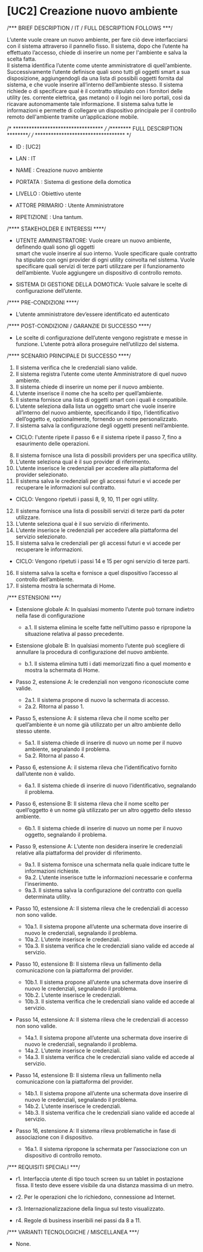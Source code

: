 # [UC2] Creazione  nuovo  ambiente

/*** BRIEF DESCRIPTION / IT / FULL DESCRIPTION FOLLOWS ***/

L’utente vuole creare un nuovo ambiente, per fare ciò deve interfacciarsi 
con il sistema attraverso il pannello fisso. Il sistema, dopo che l’utente 
ha effettuato l’accesso, chiede di inserire un nome per l'ambiente e salva la scelta fatta.  
Il sistema identifica l’utente come utente amministratore di quell'ambiente.  
Successivamente l’utente  definisce quali sono tutti gli oggetti smart a sua disposizione, 
aggiungendogli da una lista di possibili oggetti fornita dal sistema, e che vuole inserire
all’interno dell’ambiente stesso. Il sistema richiede o  di specificare qual è il contratto 
stipulato con i fornitori delle utility (es. corrente elettrica, gas metano) o il login nei 
loro portali, così da ricavare autonomamente tale informazione. Il sistema salva tutte le informazioni 
e permette di collegare un dispositivo principale  per il controllo remoto dell'ambiente tramite 
un’applicazione mobile.

/* ********************************** */ 
/********* FULL DESCRIPTION *********/
/* ********************************** */

* ID				: [UC2]
* LAN				: IT
* NAME				: Creazione nuovo ambiente

* PORTATA			: Sistema di gestione della domotica
* LIVELLO			: Obiettivo utente
* ATTORE PRIMARIO		: Utente Amministratore
* RIPETIZIONE			: Una tantum.


/**** STAKEHOLDER E INTERESSI ****/

* UTENTE AMMINISTRATORE: Vuole creare un nuovo ambiente, definendo quali sono gli oggetti    
smart che vuole inserire al suo interno. Vuole specificare quale contratto ha stipulato con 
ogni provider di ogni utility coinvolta nel sistema. Vuole specificare quali servizi di terze 
parti utilizzare per il funzionamento dell’ambiente. Vuole aggiungere un dispositivo di controllo remoto.

* SISTEMA DI GESTIONE DELLA DOMOTICA: Vuole salvare le scelte di configurazione dell’utente.

/**** PRE-CONDIZIONI ****/

*  L’utente amministratore dev’essere identificato ed autenticato

/**** POST-CONDIZIONI / GARANZIE DI SUCCESSO ****/

* Le scelte di configurazione dell’utente vengono registrate e messe in funzione. 
L’utente potrà allora proseguire nell’utilizzo del sistema.

/**** SCENARIO PRINCIPALE DI SUCCESSO ****/

1.  Il sistema verifica che le credenziali siano valide.
2.  Il sistema registra l’utente come utente Amministratore di quel nuovo ambiente.
3.  Il sistema chiede di inserire un nome per il nuovo ambiente.
4.  L’utente inserisce il nome che ha scelto per quell’ambiente.
5.  Il sistema fornisce una lista di oggetti smart con i quali è compatibile.
6.  L’utente seleziona dalla lista un oggetto smart che vuole inserire all’interno del nuovo ambiente, specificando il tipo, 
l’identificativo dell’oggetto e, opzionalmente, fornendo un nome personalizzato.
7.  Il sistema salva la configurazione degli oggetti presenti nell’ambiente.
* CICLO: l'utente ripete il passo 6 e il sistema ripete il passo 7, fino a esaurimento delle operazioni.
8.  Il sistema fornisce una lista di possibili providers per una specifica utility.
9. L’utente seleziona qual è il suo provider di riferimento.
10. L’utente inserisce le credenziali per accedere alla piattaforma del provider selezionato.
11. Il sistema salva le credenziali per gli accessi futuri e vi accede per recuperare le informazioni sul contratto.
* CICLO: Vengono ripetuti i passi 8, 9, 10, 11 per ogni utility.
12. Il sistema fornisce una lista di possibili servizi di terze parti da poter utilizzare.
13. L’utente seleziona qual è il suo servizio di riferimento.
14. L’utente inserisce le credenziali per accedere alla piattaforma del servizio selezionato.
15. Il sistema salva le credenziali per gli accessi futuri e vi accede per recuperare le informazioni.
* CICLO: Vengono ripetuti i passi 14 e 15 per ogni servizio di terze parti.
16. Il sistema salva la scelta e fornisce a quel dispositivo l’accesso al controllo dell’ambiente.
17. Il sistema mostra la schermata di Home.

/*** ESTENSIONI ***/

* Estensione globale A: In qualsiasi momento l’utente può tornare indietro nella fase di configurazione
  * a.1. Il sistema elimina le scelte fatte nell’ultimo passo e ripropone la situazione relativa al passo precedente.
	
* Estensione globale B: In qualsiasi momento l’utente può scegliere di annullare la procedura di configurazione del nuovo ambiente.
  * b.1. Il sistema elimina tutti i dati memorizzati fino a quel momento e mostra la schermata di Home.

* Passo 2, estensione A: le credenziali non vengono riconosciute come valide.
  * 2a.1. Il sistema propone di nuovo la schermata di accesso.
  * 2a.2. Ritorna al passo 1.

* Passo 5, estensione A: il sistema rileva che il nome scelto per quell’ambiente è un nome già utilizzato 
per un altro ambiente dello stesso utente.
  * 5a.1. Il sistema chiede di inserire di nuovo un nome per il nuovo ambiente, segnalando il problema.
  * 5a.2. Ritorna al passo 4.
	
* Passo 6, estensione A: il sistema rileva che l’identificativo fornito dall’utente non è valido.
   * 6a.1. Il sistema chiede di inserire di nuovo l’identificativo, segnalando il problema.

* Passo 6, estensione B:  Il sistema rileva che il nome scelto per quell’oggetto è un nome già utilizzato per 
un altro oggetto dello stesso ambiente.
   * 6b.1. Il sistema chiede di inserire di nuovo un nome per il nuovo oggetto, segnalando il problema.

* Passo 9, estensione A:  L’utente non desidera inserire le credenziali relative alla piattaforma del provider di riferimento.
   * 9a.1. Il sistema fornisce una schermata nella quale indicare tutte le informazioni richieste.
   * 9a.2. L’utente inserisce tutte le informazioni necessarie e conferma l’inserimento.
   * 9a.3. Il sistema salva la configurazione del contratto con quella determinata utility.

* Passo 10, estensione A: Il sistema rileva che le credenziali di accesso non sono valide.
   * 10a.1. Il sistema propone all’utente una schermata dove inserire di nuovo le credenziali, segnalando il problema.
   * 10a.2. L’utente inserisce le credenziali.
   * 10a.3. Il sistema verifica che le credenziali siano valide ed accede al servizio.

* Passo 10, estensione B: Il sistema rileva un fallimento della comunicazione con la piattaforma del provider.
   * 10b.1. Il sistema propone all’utente una schermata dove inserire di nuovo le credenziali, segnalando il problema.
   * 10b.2. L’utente inserisce le credenziali.
   * 10b.3. Il sistema verifica che le credenziali siano valide ed accede al servizio.

* Passo 14, estensione A: Il sistema rileva che le credenziali di accesso non sono valide.
   * 14a.1. Il sistema propone all’utente una schermata dove inserire di nuovo le credenziali, segnalando il problema.
   * 14a.2. L’utente inserisce le credenziali.
   * 14a.3. Il sistema verifica che le credenziali siano valide ed accede al servizio.

* Passo 14, estensione B: Il sistema rileva un fallimento nella comunicazione con la piattaforma del provider.
   * 14b.1. Il sistema propone all’utente una schermata dove inserire di nuovo le credenziali, segnalando il problema.
   * 14b.2. L’utente inserisce le credenziali.
   * 14b.3. Il sistema verifica che le credenziali siano valide ed accede al servizio.

* Passo 16, estensione A:  Il sistema rileva problematiche in fase di associazione con il dispositivo.
   * 16a.1. Il sistema ripropone la schermata per l’associazione con un dispositivo di controllo remoto.
	
	
/*** REQUISITI SPECIALI ***/

* r1. Interfaccia utente di tipo touch screen su un tablet in postazione fissa. Il testo deve essere visibile 
da una distanza massima di un metro.

* r2. Per le operazioni che lo richiedono, connessione ad Internet.
* r3. Internazionalizzazione della lingua sul testo visualizzato.

* r4. Regole di business inseribili nei passi da 8 a 11.

/*** VARIANTI TECNOLOGICHE / MISCELLANEA ***/

* None.
